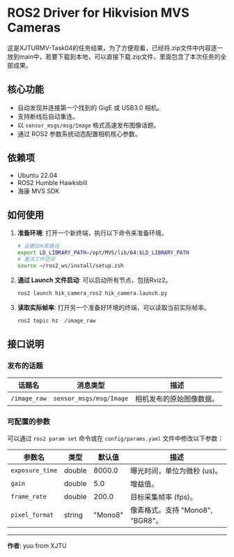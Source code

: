 # ROS2 Driver for Hikvision MVS Cameras

这是XJTURMV-Task04的任务结果，为了方便观看，已经将.zip文件中内容逐一放到main中，若要下载到本地，可以直接下载.zip文件，里面包含了本次任务的全部成果。

## 核心功能

*   自动发现并连接第一个找到的 GigE 或 USB3.0 相机。
*   支持断线后自动重连。
*   以 `sensor_msgs/msg/Image` 格式高速发布图像话题。
*   通过 ROS2 参数系统动态配置相机核心参数。

## 依赖项

*   Ubuntu 22.04
*   ROS2 Humble Hawksbill
*   海康 MVS SDK

## 如何使用

1.  **准备环境**:
    打开一个新终端，执行以下命令来准备环境。
    ```bash
    # 设置SDK库路径
    export LD_LIBRARY_PATH=/opt/MVS/lib/64:$LD_LIBRARY_PATH
    # 激活工作空间
    source ~/ros2_ws/install/setup.zsh
    ```

2.  **通过 Launch 文件启动**:
    可以启动所有节点，包括Rviz2。
    ```bash
    ros2 launch hik_camera_ros2 hik_camera.launch.py
    ```

3.  **读取实际帧率**:
    打开另一个准备好环境的终端，可以读取当前实际帧率。
    ```bash
    ros2 topic hz  /image_raw
    ```

## 接口说明

### 发布的话题

| 话题名 | 消息类型 | 描述 |
|---|---|---|
| `/image_raw` | `sensor_msgs/msg/Image` | 相机发布的原始图像数据。 |

### 可配置的参数

可以通过 `ros2 param set` 命令或在 `config/params.yaml` 文件中修改以下参数：

| 参数名 | 类型 | 默认值 | 描述 |
|---|---|---|---|
| `exposure_time` | double | 8000.0 | 曝光时间，单位为微秒 (us)。 |
| `gain` | double | 5.0 | 增益值。 |
| `frame_rate` | double | 200.0 | 目标采集帧率 (fps)。 |
| `pixel_format` | string | "Mono8" | 像素格式。支持 "Mono8", "BGR8"。|

---
**作者**: yuu from XJTU
